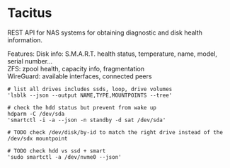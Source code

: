 
# Tacitus

REST API for NAS systems for obtaining diagnostic and disk health information.

Features:
Disk info: S.M.A.R.T. health status, temperature, name, model, serial number...  
ZFS: zpool health, capacity info, fragmentation  
WireGuard: available interfaces, connected peers  


```
# list all drives includes ssds, loop, drive volumes
'lsblk --json --output NAME,TYPE,MOUNTPOINTS --tree'

# check the hdd status but prevent from wake up
hdparm -C /dev/sda
'smartctl -i -a --json -n standby -d sat /dev/sda'

# TODO check /dev/disk/by-id to match the right drive instead of the /dev/sdx mountpoint

# TODO check hdd vs ssd + smart
'sudo smartctl -a /dev/nvme0 --json'
```
